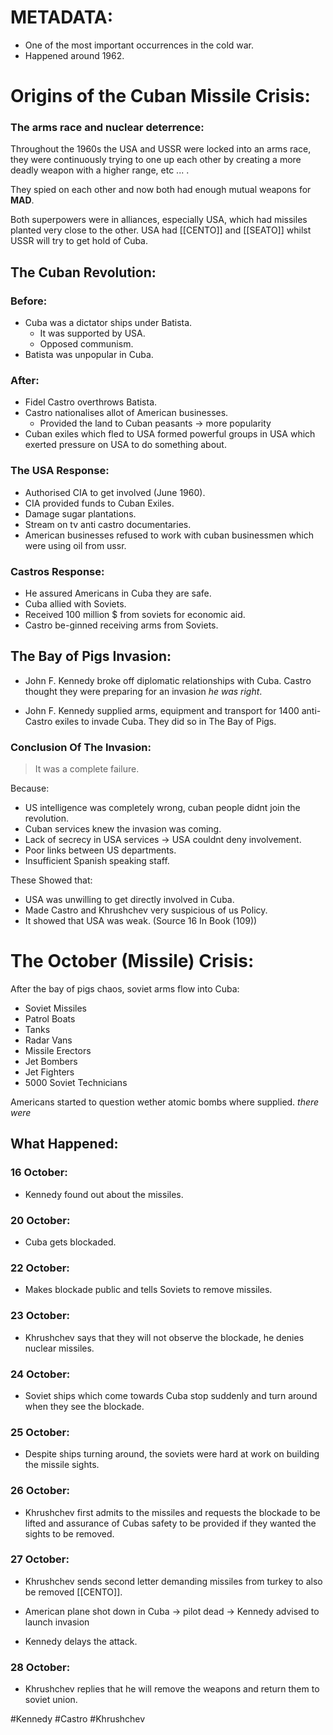 # METADATA:
- One of the most important occurrences in the cold war.
- Happened around 1962.

# Origins of the Cuban Missile Crisis:

### The arms race and nuclear deterrence:
Throughout the 1960s the USA and USSR were locked into an arms race, they were continuously trying to one up each other by creating a more deadly weapon with a higher range, etc ... .

They spied on each other and now both had enough mutual weapons for **MAD**.

Both superpowers were in alliances, especially USA, which had missiles planted very close to the other. USA had [[CENTO]] and [[SEATO]] whilst USSR will try to get hold of Cuba.

## The Cuban Revolution:

### Before:
- Cuba was a dictator ships under Batista.
	- It was supported by USA.
	- Opposed communism.
- Batista was unpopular in Cuba.

### After:
- Fidel Castro overthrows Batista.
- Castro nationalises allot of American businesses.
	- Provided the land to Cuban peasants -> more popularity
- Cuban exiles which fled to USA formed powerful groups in USA which exerted pressure on USA to do something about.

### The USA Response:
- Authorised CIA to get involved (June 1960).
- CIA provided funds to Cuban Exiles.
- Damage sugar plantations.
- Stream on tv anti castro documentaries.
- American businesses refused to work with cuban businessmen which were using oil from ussr.

### Castros Response:
- He assured Americans in Cuba they are safe.
- Cuba allied with Soviets.
- Received 100 million $ from soviets for economic aid.
- Castro be-ginned receiving arms from Soviets.

## The Bay of Pigs Invasion:
- John F. Kennedy broke off diplomatic relationships with Cuba. Castro thought they were preparing for an invasion *he was right*.

- John F. Kennedy supplied arms, equipment and transport for 1400 anti-Castro exiles to invade Cuba. They did so in The Bay of Pigs.

### Conclusion Of The Invasion:
> It was a complete failure.

Because:
- US intelligence was completely wrong, cuban people didnt join the revolution.
- Cuban services knew the invasion was coming.
- Lack of secrecy in USA services -> USA couldnt deny involvement.
- Poor links between US departments.
- Insufficient Spanish speaking staff.

These Showed that:
- USA was unwilling to get directly involved in Cuba.
- Made Castro and Khrushchev very suspicious of us Policy.
- It showed that USA was weak. (Source 16 In Book (109))

# The October (Missile) Crisis:
After the bay of pigs chaos, soviet arms flow into Cuba:
- Soviet Missiles
- Patrol Boats
- Tanks
- Radar Vans
- Missile Erectors
- Jet Bombers
- Jet Fighters
- 5000 Soviet Technicians

Americans started to question wether atomic bombs where supplied. *there were*

## What Happened:

### 16 October:
- Kennedy found out about the missiles.

### 20 October:
- Cuba gets blockaded.

### 22 October:
- Makes blockade public and tells Soviets to remove missiles.

### 23 October:
- Khrushchev says that they will not observe the blockade, he denies nuclear missiles.

### 24 October:
- Soviet ships which come towards Cuba stop suddenly and turn around when they see the blockade.

### 25 October:
- Despite ships turning around, the soviets were hard at work on building the missile sights.

### 26 October:
- Khrushchev first admits to the missiles and requests the blockade to be lifted and assurance of Cubas safety to be provided if they wanted the sights to be removed.

### 27 October:
- Khrushchev sends second letter demanding missiles from turkey to also be removed [[CENTO]].

- American plane shot down in Cuba -> pilot dead -> Kennedy advised to launch invasion

- Kennedy delays the attack.

### 28 October:
- Khrushchev replies that he will remove the weapons and return them to soviet union.

#Kennedy #Castro #Khrushchev
